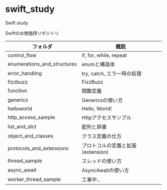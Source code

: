 # swift_study
Swift study

Swiftのお勉強用リポジトリ

| フォルダ                      | 概説                              |
|-------------------------------|-----------------------------------|
| control_flow                  | if, for, while, repeat            |
| enumerations_and_structures   | enumと構造体                      |
| error_handling                | try, catch, エラー時の処理        |
| fizzbuzz                      | FizzBuzz                          |
| function                      | 関数定義                          |
| generics                      | Genericsの使い方                  |
| helloworld                    | Hello, World!                     |
| http_access_sample            | Httpアクセスサンプル              |
| list_and_dict                 | 配列と辞書                        |
| object_and_classes            | クラス定義の仕方                  |
| protocols_and_extensions      | プロトコルの定義と拡張(extension) |
| thread_sample                 | スレッドの使い方                  |
| async_await                   | AsyncAwaitの使い方                |
| worker_thread_sample          | 工事中...                         |


